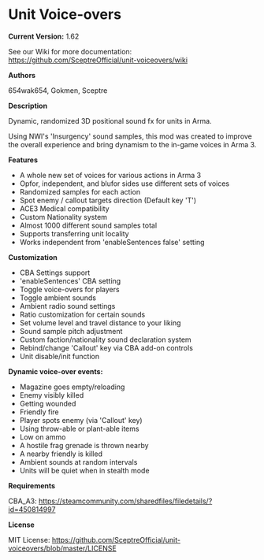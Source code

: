 # Unit Voice-overs

**Current Version:** 1.62

See our Wiki for more documentation: https://github.com/SceptreOfficial/unit-voiceovers/wiki

**Authors**

654wak654, 
Gokmen, 
Sceptre

**Description**

Dynamic, randomized 3D positional sound fx for units in Arma.

Using NWI's 'Insurgency' sound samples, this mod was created to improve the overall experience and bring dynamism to the in-game voices in Arma 3.

**Features**
- A whole new set of voices for various actions in Arma 3
- Opfor, independent, and blufor sides use different sets of voices
- Randomized samples for each action
- Spot enemy / callout targets direction (Default key 'T')
- ACE3 Medical compatibility
- Custom Nationality system
- Almost 1000 different sound samples total
- Supports transferring unit locality
- Works independent from 'enableSentences false' setting

**Customization**
- CBA Settings support
- 'enableSentences' CBA setting
- Toggle voice-overs for players
- Toggle ambient sounds
- Ambient radio sound settings
- Ratio customization for certain sounds
- Set volume level and travel distance to your liking
- Sound sample pitch adjustment
- Custom faction/nationality sound declaration system
- Rebind/change 'Callout' key via CBA add-on controls
- Unit disable/init function

**Dynamic voice-over events:**
- Magazine goes empty/reloading
- Enemy visibly killed
- Getting wounded
- Friendly fire
- Player spots enemy (via 'Callout' key)
- Using throw-able or plant-able items
- Low on ammo
- A hostile frag grenade is thrown nearby
- A nearby friendly is killed
- Ambient sounds at random intervals
- Units will be quiet when in stealth mode

**Requirements**

CBA_A3: https://steamcommunity.com/sharedfiles/filedetails/?id=450814997

**License**

MIT License: https://github.com/SceptreOfficial/unit-voiceovers/blob/master/LICENSE
